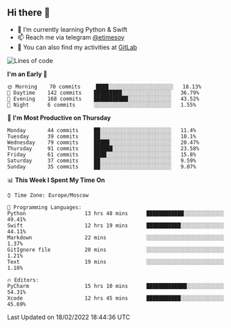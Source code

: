 ## Hi there 👋
- 🌱 I’m currently learning Python & Swift
- 📫 Reach me via telegram [@etimesoy](https://t.me/etimesoy/)
- 🦊 You can also find my activities at [GitLab](https://gitlab.com/etimesoy)

<!--START_SECTION:waka-->
![Lines of code](https://img.shields.io/badge/From%20Hello%20World%20I%27ve%20Written-182%20Thousand%20lines%20of%20code-blue)

**I'm an Early 🐤** 

```text
🌞 Morning    70 commits     ████░░░░░░░░░░░░░░░░░░░░░   18.13% 
🌆 Daytime    142 commits    █████████░░░░░░░░░░░░░░░░   36.79% 
🌃 Evening    168 commits    ███████████░░░░░░░░░░░░░░   43.52% 
🌙 Night      6 commits      ░░░░░░░░░░░░░░░░░░░░░░░░░   1.55%

```
📅 **I'm Most Productive on Thursday** 

```text
Monday       44 commits     ██░░░░░░░░░░░░░░░░░░░░░░░   11.4% 
Tuesday      39 commits     ██░░░░░░░░░░░░░░░░░░░░░░░   10.1% 
Wednesday    79 commits     █████░░░░░░░░░░░░░░░░░░░░   20.47% 
Thursday     91 commits     ██████░░░░░░░░░░░░░░░░░░░   23.58% 
Friday       61 commits     ████░░░░░░░░░░░░░░░░░░░░░   15.8% 
Saturday     37 commits     ██░░░░░░░░░░░░░░░░░░░░░░░   9.59% 
Sunday       35 commits     ██░░░░░░░░░░░░░░░░░░░░░░░   9.07%

```


📊 **This Week I Spent My Time On** 

```text
⌚︎ Time Zone: Europe/Moscow

💬 Programming Languages: 
Python                   13 hrs 48 mins      ████████████░░░░░░░░░░░░░   49.41% 
Swift                    12 hrs 19 mins      ███████████░░░░░░░░░░░░░░   44.11% 
Markdown                 22 mins             ░░░░░░░░░░░░░░░░░░░░░░░░░   1.37% 
GitIgnore file           20 mins             ░░░░░░░░░░░░░░░░░░░░░░░░░   1.21% 
Text                     19 mins             ░░░░░░░░░░░░░░░░░░░░░░░░░   1.18%

🔥 Editors: 
PyCharm                  15 hrs 10 mins      █████████████░░░░░░░░░░░░   54.31% 
Xcode                    12 hrs 45 mins      ███████████░░░░░░░░░░░░░░   45.69%

```


 Last Updated on 18/02/2022 18:44:36 UTC
<!--END_SECTION:waka-->
